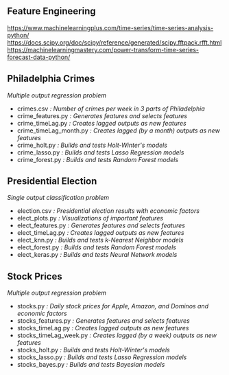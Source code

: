 ## Feature Engineering
https://www.machinelearningplus.com/time-series/time-series-analysis-python/
https://docs.scipy.org/doc/scipy/reference/generated/scipy.fftpack.rfft.html
https://machinelearningmastery.com/power-transform-time-series-forecast-data-python/


## Philadelphia Crimes 
*Multiple output regression problem*
- crimes.csv *: Number of crimes per week in 3 parts of Philadelphia*
- crime_features.py *: Generates features and selects features*
- crime_timeLag.py *: Creates lagged outputs as new features*
- crime_timeLag_month.py *: Creates lagged (by a month) outputs as new features*
- crime_holt.py *: Builds and tests Holt-Winter's models*
- crime_lasso.py *: Builds and tests Lasso Regression models*
- crime_forest.py *: Builds and tests Random Forest models*

## Presidential Election
*Single output classification problem*
- election.csv *: Presidential election results with economic factors*
- elect_plots.py *: Visualizations of important features*
- elect_features.py *: Generates features and selects features*
- elect_timeLag.py *: Creates lagged outputs as new features*
- elect_knn.py *: Builds and tests k-Nearest Neighbor models*
- elect_forest.py *: Builds and tests Random Forest models*
- elect_keras.py *: Builds and tests Neural Network models*

## Stock Prices
*Multiple output regression problem*
- stocks.py *: Daily stock prices for Apple, Amazon, and Dominos and economic factors*
- stocks_features.py *: Generates features and selects features*
- stocks_timeLag.py *: Creates lagged outputs as new features*
- stocks_timeLag_week.py *: Creates lagged (by a week) outputs as new features*
- stocks_holt.py *: Builds and tests Holt-Winter's models*
- stocks_lasso.py *: Builds and tests Lasso Regression models*
- stocks_bayes.py *: Builds and tests Bayesian models*

